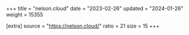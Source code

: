 +++
title = "nelson.cloud"
date = "2023-02-26"
updated = "2024-01-26"
weight = 15355

[extra]
source = "https://nelson.cloud/"
ratio = 21
size = 15
+++
